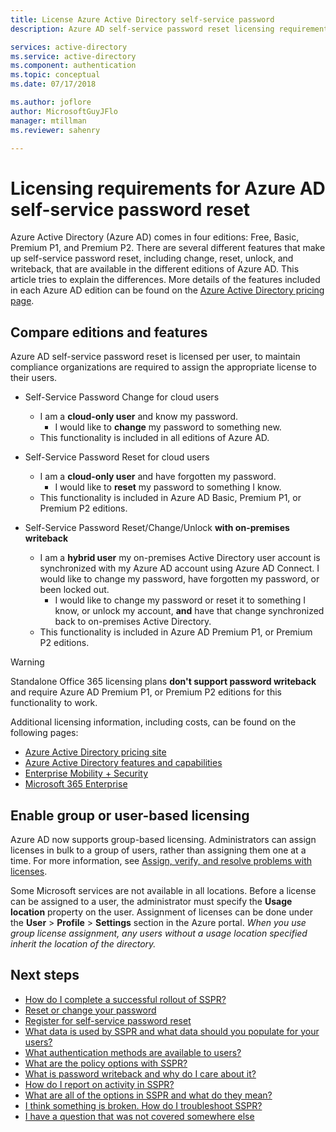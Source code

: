 ```yaml
---
title: License Azure Active Directory self-service password 
description: Azure AD self-service password reset licensing requirements

services: active-directory
ms.service: active-directory
ms.component: authentication
ms.topic: conceptual
ms.date: 07/17/2018

ms.author: joflore
author: MicrosoftGuyJFlo
manager: mtillman
ms.reviewer: sahenry

---
```

# Licensing requirements for Azure AD self-service password reset

Azure Active Directory (Azure AD) comes in four editions: Free, Basic, Premium P1, and Premium P2. There are several different features that make up self-service password reset, including change, reset, unlock, and writeback, that are available in the different editions of Azure AD. This article tries to explain the differences. More details of the features included in each Azure AD edition can be found on the [Azure Active Directory pricing page](https://azure.microsoft.com/pricing/details/active-directory/).

## Compare editions and features

Azure AD self-service password reset is licensed per user, to maintain compliance organizations are required to assign the appropriate license to their users.

* Self-Service Password Change for cloud users
   * I am a **cloud-only user** and know my password.
      * I would like to **change** my password to something new.
   * This functionality is included in all editions of Azure AD.

* Self-Service Password Reset for cloud users
   * I am a **cloud-only user** and have forgotten my password.
      * I would like to **reset** my password to something I know.
   * This functionality is included in Azure AD Basic, Premium P1, or Premium P2 editions.

* Self-Service Password Reset/Change/Unlock **with on-premises writeback**
   * I am a **hybrid user** my on-premises Active Directory user account is synchronized with my Azure AD account using Azure AD Connect. I would like to change my password, have forgotten my password, or been locked out.
      * I would like to change my password or reset it to something I know, or unlock my account, **and** have that change synchronized back to on-premises Active Directory.
   * This functionality is included in Azure AD Premium P1, or Premium P2 editions.

> [!WARNING]
> Standalone Office 365 licensing plans **don't support password writeback** and require Azure AD Premium P1, or Premium P2 editions for this functionality to work.
>

Additional licensing information, including costs, can be found on the following pages:

* [Azure Active Directory pricing site](https://azure.microsoft.com/pricing/details/active-directory/)
* [Azure Active Directory features and capabilities](https://www.microsoft.com/cloud-platform/azure-active-directory-features)
* [Enterprise Mobility + Security](https://www.microsoft.com/cloud-platform/enterprise-mobility-security)
* [Microsoft 365 Enterprise](https://www.microsoft.com/microsoft-365/enterprise)

## Enable group or user-based licensing

Azure AD now supports group-based licensing. Administrators can assign licenses in bulk to a group of users, rather than assigning them one at a time. For more information, see [Assign, verify, and resolve problems with licenses](../users-groups-roles/licensing-groups-assign.md#step-1-assign-the-required-licenses).

Some Microsoft services are not available in all locations. Before a license can be assigned to a user, the administrator must specify the **Usage location** property on the user. Assignment of licenses can be done under the **User** > **Profile** > **Settings** section in the Azure portal. *When you use group license assignment, any users without a usage location specified inherit the location of the directory.*

## Next steps

* [How do I complete a successful rollout of SSPR?](howto-sspr-deployment.md)
* [Reset or change your password](../active-directory-passwords-update-your-own-password.md)
* [Register for self-service password reset](../active-directory-passwords-reset-register.md)
* [What data is used by SSPR and what data should you populate for your users?](howto-sspr-authenticationdata.md)
* [What authentication methods are available to users?](concept-sspr-howitworks.md#authentication-methods)
* [What are the policy options with SSPR?](concept-sspr-policy.md)
* [What is password writeback and why do I care about it?](howto-sspr-writeback.md)
* [How do I report on activity in SSPR?](howto-sspr-reporting.md)
* [What are all of the options in SSPR and what do they mean?](concept-sspr-howitworks.md)
* [I think something is broken. How do I troubleshoot SSPR?](active-directory-passwords-troubleshoot.md)
* [I have a question that was not covered somewhere else](active-directory-passwords-faq.md)
